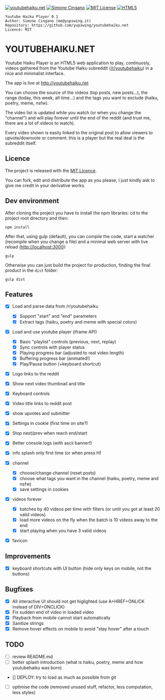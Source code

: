 [![youtubehaiku.net](https://img.shields.io/badge/app-youtubehaiku.net-brightgreen.svg)](#) [![Simone Cingano](https://img.shields.io/badge/author-Simone%20Cingano-red.svg)](mailto:me@yupswing.it) [![MIT License](https://img.shields.io/badge/license-MIT-blue.svg)](LICENSE) [![HTML5](https://img.shields.io/badge/language-HTML5-orange.svg)](https://www.w3.org/TR/html5/)

```
Youtube Haiku Player 0.1
Author: Simone Cingano (me@yupswing.it)
Repository: https://github.com/yupswing/youtubehaiku.net
Licence: MIT
```

# YOUTUBEHAIKU.NET

Youtube Haiku Player is an HTML5 web application to play, continuosly, videos gathered from the Youtube Haiku subreddit ([/r/youtubehaiku](https://www.reddit.com/r/youtubehaiku)) in a nice and minimalist interface.

The app is live at <http://youtubehaiku.net>

You can choose the source of the videos (top posts, new posts...), the range (today, this week, all time...) and the tags you want to exclude (haiku, poetry, meme, nsfw).

The video list is updated while you watch (or when you change the "channel") and will play forever until the end of the reddit (and trust me, there are a lot of videos to watch).

Every video shown is easily linked to the original post to allow viewers to upvote/downvote or comment: this is a player but the real deal is the subreddit itself.

## Licence

The project is released with the [MIT Licence](LICENCE).

You can fork, edit and distribute the app as you please, I just kindly ask to give me credit in your derivative works.

## Dev environment

After cloning the project you have to install the npm libraries: cd to the project root directory and then:

```
npm install
```

After that, using gulp (default), you can compile the code, start a watcher (recompile when you change a file) and a minimal web server with live reload (<http://localhost:3000>):

```
gulp
```

Otherwise you can just build the project for production, finding the final product in the `dist` folder:

```
gulp dist
```

## Features

- [x] Load and parse data from /r/youtubehaiku

  - [x] Support "start" and "end" parameters
  - [x] Extract tags (haiku, poetry and meme with special colors)

- [x] Load and use youtube player (iframe API)

  - [x] Basic "playlist" controls (previous, next, replay)
  - [x] Sync controls with player status
  - [x] Playing progress bar (adjusted to real video length)
  - [x] Buffering progress bar (animated!)
  - [x] Play/Pause button (+keyboard shortcut)

- [x] Logo links to the reddit

- [x] Show next video thumbnail and title
- [x] Keyboard controls
- [x] Video title links to reddit post
- [x] show upvotes and submitter
- [x] Settings in cookie (first time on site?)
- [x] Stop next/prev when reach end/start
- [x] Better console.logs (with ascii banner!)
- [x] info splash only first time (or when press H)
- [x] channel

  - [x] choose/change channel (reset posts)
  - [x] choose what tags you want in the channel (haiku, poetry, meme and nsfw)
  - [x] save settings in cookies

- [x] videos forever

  - [x] batches by 40 videos per time with filters (or until you got at least 20 valid videos)
  - [x] load more videos on the fly when the batch is 10 videos away to the end
  - [x] start playing when you have 3 valid videos
  
- [x] favicon

## Improvements

- [x] keyboard shortcuts with UI button (hide only keys on mobile, not the buttons)

## Bugfixes

- [x] All interactive UI should not get higlighted (use A+HREF+ONLICK instead of DIV+ONCLICK)
- [x] Fix sudden end of video in loaded video
- [x] Playback from mobile cannot start automatically
- [x] Sanitize strings
- [x] Remove hover effects on mobile to avoid "stay hover" after a touch

## TODO

- [ ] review README.md
- [ ] better splash introduction (what is haiku, poetry, meme and how youtubehaiku was born)

- [] DEPLOY: try to load as much as possible from git

- [ ] optimise the code (removed unused stuff, refactor, less computation, less styles)

